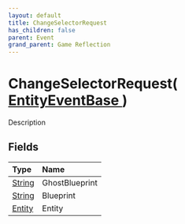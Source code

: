 ```yaml
---
layout: default
title: ChangeSelectorRequest
has_children: false
parent: Event
grand_parent: Game Reflection
---
```

# ChangeSelectorRequest( [ EntityEventBase ](/riftbreaker-wiki/docs/game-reflection/events/entity_event_base/) )
Description 

## Fields

| Type | Name |
|:----------|:--------------|
| [String](/riftbreaker-wiki/docs/game-reflection/components/string/) | GhostBlueprint |
| [String](/riftbreaker-wiki/docs/game-reflection/components/string/) | Blueprint |
| [Entity](/riftbreaker-wiki/docs/game-reflection/classes/entity/) | Entity |

